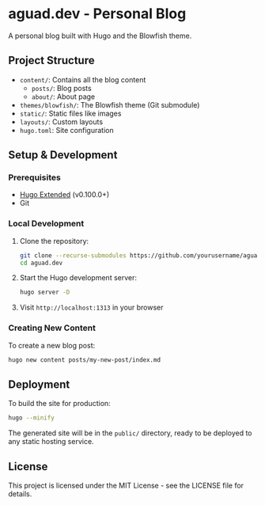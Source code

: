 # aguad.dev - Personal Blog

A personal blog built with Hugo and the Blowfish theme.

## Project Structure

- `content/`: Contains all the blog content
  - `posts/`: Blog posts
  - `about/`: About page
- `themes/blowfish/`: The Blowfish theme (Git submodule)
- `static/`: Static files like images
- `layouts/`: Custom layouts
- `hugo.toml`: Site configuration

## Setup & Development

### Prerequisites

- [Hugo Extended](https://gohugo.io/installation/) (v0.100.0+)
- Git

### Local Development

1. Clone the repository:
   ```bash
   git clone --recurse-submodules https://github.com/yourusername/aguad.dev.git
   cd aguad.dev
   ```

2. Start the Hugo development server:
   ```bash
   hugo server -D
   ```

3. Visit `http://localhost:1313` in your browser

### Creating New Content

To create a new blog post:
```bash
hugo new content posts/my-new-post/index.md
```

## Deployment

To build the site for production:
```bash
hugo --minify
```

The generated site will be in the `public/` directory, ready to be deployed to any static hosting service.

## License

This project is licensed under the MIT License - see the LICENSE file for details.